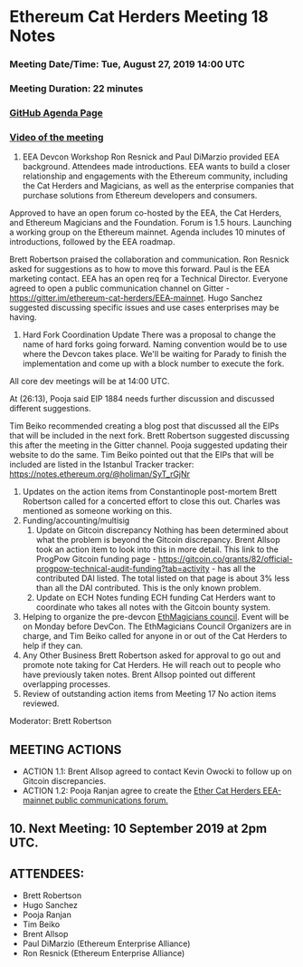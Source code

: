 # Ethereum Cat Herders Meeting 18 Notes
### Meeting Date/Time: Tue, August 27, 2019 14:00 UTC
### Meeting Duration: 22 minutes
### [GitHub Agenda Page](https://github.com/ethereum-cat-herders/PM/issues/86)
### [Video of the meeting](https://www.youtube.com/watch?v=TchZf72fNks&feature=youtu.be)

1. EEA Devcon Workshop
Ron Resnick and Paul DiMarzio provided EEA background. Attendees made introductions. EEA wants to build a closer relationship and engagements with the Ethereum community, including the Cat Herders and Magicians, as well as the enterprise companies that purchase solutions from Ethereum developers and consumers. 

Approved to have an open forum co-hosted by the EEA, the Cat Herders, and Ethereum Magicians and the Foundation. Forum is 1.5 hours. Launching a working group on the Ethereum mainnet. Agenda includes 10 minutes of introductions, followed by the EEA roadmap. 

Brett Robertson praised the collaboration and communication. Ron Resnick asked for suggestions as to how to move this forward. Paul is the EEA marketing contact. EEA has an open req for a Technical Director. Everyone agreed to open a public communication channel on Gitter - https://gitter.im/ethereum-cat-herders/EEA-mainnet. Hugo Sanchez suggested discussing specific issues and use cases enterprises may be having. 
1. Hard Fork Coordination Update
There was a proposal to change the name of hard forks going forward. Naming convention would be to use where the Devcon takes place. We'll be waiting for Parady to finish the implementation and come up with a block number to execute the fork. 

All core dev meetings will be at 14:00 UTC. 

At (26:13), Pooja said EIP 1884 needs further discussion and discussed different suggestions. 

Tim Beiko recommended creating a blog post that discussed all the EIPs that will be included in the next fork. Brett Robertson suggested discussing this after the meeting in the Gitter channel. Pooja suggested updating their website to do the same. Tim Beiko pointed out that the EIPs that will be included are listed in the Istanbul Tracker tracker: https://notes.ethereum.org/@holiman/SyT_rGjNr
1. Updates on the action items from Constantinople post-mortem
Brett Robertson called for a concerted effort to close this out. Charles was mentioned as someone working on this. 
1. Funding/accounting/multisig 
   1. Update on Gitcoin discrepancy
Nothing has been determined about what the problem is beyond the Gitcoin discrepancy. Brent Allsop took an action item to look into this in more detail. This link to the ProgPow Gitcoin funding page - https://gitcoin.co/grants/82/official-progpow-technical-audit-funding?tab=activity - has all the contributed DAI listed. The total listed on that page is about 3% less than all the DAI contributed. This is the only known problem.
   1. Update on ECH Notes funding ECH funding
   Cat Herders want to coordinate who takes all notes with the Gitcoin bounty system. 
1. Helping to organize the pre-devcon [EthMagicians council](https://ethereum-magicians.org/t/council-of-osaka-date-and-place/3367/16).
Event will be on Monday before DevCon. The EthMagicians Council Organizers are in charge, and Tim Beiko called for anyone in or out of the Cat Herders to help if they can.   
1. Any Other Business
Brett Robertson asked for approval to go out and promote note taking for Cat Herders. He will reach out to people who have previously taken notes. Brent Allsop pointed out different overlapping processes.
1. Review of outstanding action items from Meeting 17
No action items reviewed. 

Moderator: Brett Robertson

## MEETING ACTIONS
- ACTION 1.1: Brent Allsop agreed to contact Kevin Owocki to follow up on Gitcoin discrepancies.
- ACTION 1.2: Pooja Ranjan agree to create the [Ether Cat Herders EEA-mainnet public communications forum.](https://gitter.im/ethereum-cat-herders/EEA-mainnet) 


## 10. Next Meeting: 10 September 2019 at 2pm UTC.

## ATTENDEES:

- Brett Robertson
- Hugo Sanchez
- Pooja Ranjan
- Tim Beiko
- Brent Allsop
- Paul DiMarzio (Ethereum Enterprise Alliance)
- Ron Resnick (Ethereum Enterprise Alliance)
